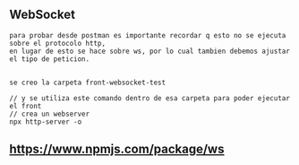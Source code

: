## WebSocket
    para probar desde postman es importante recordar q esto no se ejecuta sobre el protocolo http, 
    en lugar de esto se hace sobre ws, por lo cual tambien debemos ajustar el tipo de peticion.


    se creo la carpeta front-websocket-test 
    
    // y se utiliza este comando dentro de esa carpeta para poder ejecutar el front
    // crea un webserver
    npx http-server -o

## https://www.npmjs.com/package/ws